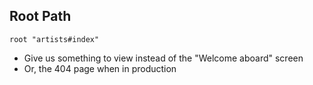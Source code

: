 ## Root Path

`root "artists#index"`

* Give us something to view instead of the "Welcome aboard" screen
* Or, the 404 page when in production
